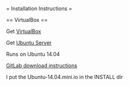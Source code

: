 
= Installation Instructions =

== VirtualBox ==

Get [VirtualBox](https://www.virtualbox.org/wiki/Downloads)

Get [Ubuntu Server](http://www.ubuntu.com/download/server/install-ubuntu-server)

Runs on Ubuntu 14.04


[GitLab download instructions](https://about.gitlab.com/downloads/#ubuntu1404)

I put the Ubuntu-14.04.mini.io in the INSTALL dir